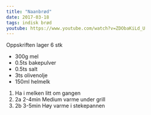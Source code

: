 ```yaml
---
title: "Naanbrød"
date: 2017-03-18
tags: indisk brød
youtube: https://www.youtube.com/watch?v=ZDObaKiLd_U
---
```


Oppskriften lager 6 stk

- 300g mel
- 0.5ts bakepulver
- 0.5ts salt 
- 3ts olivenolje
- 150ml helmelk

1. Ha i melken litt om gangen
2. 2a 2-4min Medium varme under grill
2. 2b 3-5min Høy varme i stekepannen 
